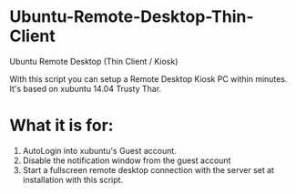 Ubuntu-Remote-Desktop-Thin-Client
=================================

Ubuntu Remote Desktop (Thin Client / Kiosk)

With this script you can setup a Remote Desktop Kiosk PC within minutes.
It's based on xubuntu 14.04 Trusty Thar.

# What it is for:
1. AutoLogin into xubuntu's Guest account.
2. Disable the notification window from the guest account
3. Start a fullscreen remote desktop connection with the server set at installation with this script.
